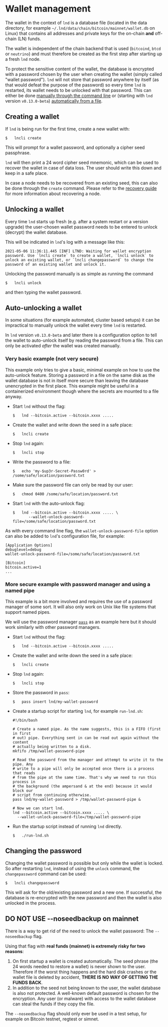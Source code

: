 # Wallet management

The wallet in the context of `lnd` is a database file (located in the data
directory, for example `~/.lnd/data/chain/bitcoin/mainnet/wallet.db` on Linux)
that contains all addresses and private keys for the on-chain **and** off-chain
(LN) funds.

The wallet is independent of the chain backend that is used (`bitcoind`, `btcd`
or `neutrino`) and must therefore be created as the first step after starting
up a fresh `lnd` node.

To protect the sensitive content of the wallet, the database is encrypted with
a password chosen by the user when creating the wallet (simply called "wallet
password"). `lnd` will not store that password anywhere by itself (as that would
defeat the purpose of the password) so every time `lnd` is restarted, its wallet
needs to be unlocked with that password. This can either be done [manually
through the command line](#unlocking-a-wallet) or (starting with `lnd` version
`v0.13.0-beta`) [automatically from a file](#auto-unlocking-a-wallet).

## Creating a wallet

If `lnd` is being run for the first time, create a new wallet with:
```shell
$   lncli create
```
This will prompt for a wallet password, and optionally a cipher seed
passphrase.

`lnd` will then print a 24 word cipher seed mnemonic, which can be used to
recover the wallet in case of data loss. The user should write this down and
keep in a safe place.

In case a node needs to be recovered from an existing seed, this can also be
done through the `create` command. Please refer to the
[recovery guide](recovery.md) for more information about recovering a node.

## Unlocking a wallet

Every time `lnd` starts up fresh (e.g. after a system restart or a version
upgrade) the user-chosen wallet password needs to be entered to unlock (decrypt)
the wallet database.

This will be indicated in `lnd`'s log with a message like this:

```text
2021-05-06 11:36:11.445 [INF] LTND: Waiting for wallet encryption password. Use `lncli create` to create a wallet, `lncli unlock` to unlock an existing wallet, or `lncli changepassword` to change the password of an existing wallet and unlock it.
```

Unlocking the password manually is as simple as running the command
```shell
$   lncli unlock
```
and then typing the wallet password.

## Auto-unlocking a wallet

In some situations (for example automated, cluster based setups) it can be
impractical to manually unlock the wallet every time `lnd` is restarted.

In `lnd` version `v0.13.0-beta` and later there is a configuration option to
tell the wallet to auto-unlock itself by reading the password from a file. This
can only be activated _after_ the wallet was created manually.

### Very basic example (not very secure)

This example only tries to give a basic, minimal example on how to use the
auto-unlock feature. Storing a password in a file on the same disk as the wallet
database is not in itself more secure than leaving the database unencrypted in
the first place. This example might be useful in a containerized environment
though where the secrets are mounted to a file anyway.

- Start `lnd` without the flag:
  ```shell
  $   lnd --bitcoin.active --bitcoin.xxxx .....
  ```
- Create the wallet and write down the seed in a safe place:
  ```shell
  $   lncli create
  ```
- Stop `lnd` again:
  ```shell
  $   lncli stop
  ```
- Write the password to a file:
  ```shell
  $   echo 'my-$up3r-Secret-Passw0rd' > /some/safe/location/password.txt
  ```
- Make sure the password file can only be read by our user:
  ```shell
  $   chmod 0400 /some/safe/location/password.txt
  ```
- Start `lnd` with the auto-unlock flag:
  ```shell
  $   lnd --bitcoin.active --bitcoin.xxxx ..... \
         --wallet-unlock-password-file=/some/safe/location/password.txt
  ```

As with every command line flag, the `wallet-unlock-password-file` option can
also be added to `lnd`'s configuration file, for example:

```text
[Application Options]
debuglevel=debug
wallet-unlock-password-file=/some/safe/location/password.txt

[Bitcoin]
bitcoin.active=1
...
```

### More secure example with password manager and using a named pipe

This example is a bit more involved and requires the use of a password manager
of some sort. It will also only work on Unix like file systems that support
named pipes.

We will use the password manager [`pass`](https://www.passwordstore.org/) as an
example here but it should work similarly with other password managers.

- Start `lnd` without the flag:
  ```shell
  $   lnd --bitcoin.active --bitcoin.xxxx .....
  ```
- Create the wallet and write down the seed in a safe place:
  ```shell
  $   lncli create
  ```
- Stop `lnd` again:
  ```shell
  $   lncli stop
  ```
- Store the password in `pass`:
  ```shell
  $   pass insert lnd/my-wallet-password
  ```
- Create a startup script for starting `lnd`, for example `run-lnd.sh`:
  ```shell
  #!/bin/bash

  # Create a named pipe. As the name suggests, this is a FIFO (first in first
  # out) pipe. Everything sent in can be read out again without the content
  # actually being written to a disk.
  mkfifo /tmp/wallet-password-pipe
  
  # Read the password from the manager and attempt to write it to the pipe. Any
  # write to a pipe will only be accepted once there is a process that reads
  # from the pipe at the same time. That's why we need to run this process in
  # the background (the ampersand & at the end) because it would block our
  # script from continuing otherwise.
  pass lnd/my-wallet-password > /tmp/wallet-password-pipe &
  
  # Now we can start lnd.
  lnd --bitcoin.active --bitcoin.xxxx ..... \
    --wallet-unlock-password-file=/tmp/wallet-password-pipe
  ```
- Run the startup script instead of running `lnd` directly.
  ```shell
  $   ./run-lnd.sh
  ```

## Changing the password

Changing the wallet password is possible but only while the wallet is locked.
So after restarting `lnd`, instead of using the `unlock` command, the
`changepassword` command can be used:

```shell
$   lncli changepassword
```

This will ask for the old/existing password and a new one. If successful, the
database is re-encrypted with the new password and then the wallet is also
unlocked in the process.

## DO NOT USE --noseedbackup on mainnet

There is a way to get rid of the need to unlock the wallet password: The
`--noseedbackup` flag.

Using that flag with **real funds (mainnet) is extremely risky for two reasons**:
1. On first startup a wallet is created automatically. The seed phrase (the 24
   words needed to restore a wallet) is never shown to the user. Therefore if
   the worst thing happens and the hard disk crashes or the wallet file is
   deleted by accident, **THERE IS NO WAY OF GETTING THE FUNDS BACK**.
2. In addition to the seed not being known to the user, the wallet database is
   also not protected. A well-known default password is chosen for the
   encryption. Any user (or malware) with access to the wallet database can
   steal the funds if they copy the file.

The `--noseedbackup` flag should only ever be used in a test setup, for example
on Bitcoin testnet, regtest or simnet.
